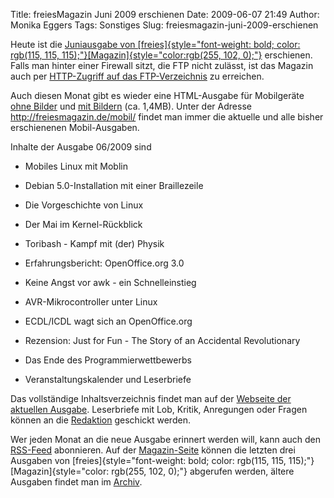 Title: freiesMagazin Juni 2009 erschienen
Date: 2009-06-07 21:49
Author: Monika Eggers
Tags: Sonstiges
Slug: freiesmagazin-juni-2009-erschienen

Heute ist die [Juniausgabe von
[freies]{style="font-weight: bold; color: rgb(115, 115, 115);"}[Magazin]{style="color:rgb(255, 102, 0);"}](ftp://ftp.freiesmagazin.de/2009/freiesMagazin-2009-06.pdf)
erschienen. Falls man hinter einer Firewall sitzt, die FTP nicht
zulässt, ist das Magazin auch per [HTTP-Zugriff auf das
FTP-Verzeichnis](http://www.freiesmagazin.de/ftp/2009/freiesMagazin-2009-06.pdf)
zu erreichen.


Auch diesen Monat gibt es wieder eine HTML-Ausgabe für Mobilgeräte [ohne
Bilder](http://freiesmagazin.de/mobil/freiesMagazin-2009-06.html) und
[mit
Bildern](http://freiesmagazin.de/mobil/freiesMagazin-2009-06-bilder.html)
(ca. 1,4MB). Unter der Adresse <http://freiesmagazin.de/mobil/> findet
man immer die aktuelle und alle bisher erschienenen Mobil-Ausgaben.


<!--break--><!--break-->

Inhalte der Ausgabe 06/2009 sind


-   Mobiles Linux mit Moblin
-   Debian 5.0-Installation mit einer Braillezeile
-   Die Vorgeschichte von Linux
-   Der Mai im Kernel-Rückblick
-   Toribash - Kampf mit (der) Physik
-   Erfahrungsbericht: OpenOffice.org 3.0
-   Keine Angst vor awk - ein Schnelleinstieg
-   AVR-Mikrocontroller unter Linux
-   ECDL/ICDL wagt sich an OpenOffice.org
-   Rezension: Just for Fun - The Story of an Accidental Revolutionary
    
    
-   Das Ende des Programmierwettbewerbs
-   Veranstaltungskalender und Leserbriefe


Das vollständige Inhaltsverzeichnis findet man auf der [Webseite der
aktuellen Ausgabe](http://www.freiesmagazin.de/freiesMagazin-2009-06).
Leserbriefe mit Lob, Kritik, Anregungen oder Fragen können an die
[Redaktion](http://www.freiesmagazin.de/kontakt) geschickt werden.


Wer jeden Monat an die neue Ausgabe erinnert werden will, kann auch den
[RSS-Feed](http://www.freiesmagazin.de/rss.xml) abonnieren. Auf der
[Magazin-Seite](http://www.freiesmagazin.de/magazin) können die letzten
drei Ausgaben von
[freies]{style="font-weight: bold; color: rgb(115, 115, 115);"}[Magazin]{style="color: rgb(255, 102, 0);"}
abgerufen werden, ältere Ausgaben findet man im
[Archiv](http://www.freiesmagazin.de/archiv).



